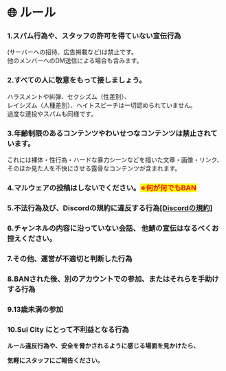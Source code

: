 # 🌐 ルール

### 1.スパム行為や、スタッフの許可を得ていない宣伝行為

(サーバーへの招待、広告掲載など)は禁止です。\
他のメンバーへのDM送信による場合も含みます。

### 2.すべての人に敬意をもって接しましょう。

ハラスメントや糾弾、セクシズム（性差別）、\
レイシズム（人種差別）、ヘイトスピーチは一切認められていません。\
過度な連投やスパムも同様です。

### 3.年齢制限のあるコンテンツやわいせつなコンテンツは禁止されています。

これには裸体・性行為・ハードな暴力シーンなどを描いた文章・画像・リンク、\
そのほか見た人を不快にさせる露骨なコンテンツが含まれます。

### 4.マルウェアの投稿はしないでください。<mark style="color:red;">※何が何でもBAN</mark>

### 5.不法行為及び、Discordの規約に違反する行為[\[Discordの規約\]](https://support.discord.com/hc/ja/articles/360024871991-Discord%E3%83%91%E3%83%BC%E3%83%88%E3%83%8A%E3%83%BC%E3%82%B7%E3%83%83%E3%83%97%E8%A1%8C%E5%8B%95%E8%A6%8F%E7%AF%84)

### 6.チャンネルの内容に沿っていない会話、 他鯖の宣伝はなるべくお控えください。

### 7.その他、運営が不適切と判断した行為

### 8.BANされた後、別のアカウントでの参加、またはそれらを手助けする行為

### 9.13歳未満の参加

### 10.Sui City にとって不利益となる行為

**ルール違反行為や、安全を脅かされるように感じる場面を見かけたら、**

**気軽にスタッフにご報告ください。**
